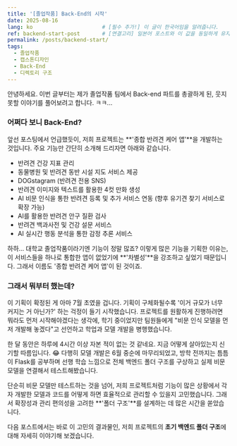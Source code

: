 ```yaml
---
title: '[졸업작품] Back-End의 시작'
date: 2025-08-16
lang: ko                      # [필수 추가!] 이 글이 한국어임을 알려줍니다.
ref: backend-start-post       # [연결고리] 일본어 포스트와 이 값을 동일하게 유지합니다.
permalink: /posts/backend-start/
tags:
  - 졸업작품
  - 캡스톤디자인
  - Back-End
  - 디렉토리 구조 
---
```


안녕하세요. 이번 글부터는 제가 졸업작품 팀에서 Back-end 파트를 총괄하게 된, 웃지 못할 이야기를 풀어보려고 합니다. ㅋㅋ...

### **어쩌다 보니 Back-End?**

앞선 포스팅에서 언급했듯이, 저희 프로젝트는 **'종합 반려견 케어 앱'**을 개발하는 것입니다.
주요 기능만 간단히 소개해 드리자면 아래와 같습니다.

-   반려견 건강 지표 관리
-   동물병원 및 반려견 동반 시설 지도 서비스 제공
-   DOGstagram (반려견 전용 SNS)
-   반려견 이미지와 텍스트를 활용한 4컷 만화 생성
-   AI 비문 인식을 통한 반려견 등록 및 추가 서비스 연동 (향후 유기견 찾기 서비스로 확장 가능)
-   AI를 활용한 반려견 안구 질환 검사
-   반려견 백과사전 및 건강 설문 서비스
-   AI 실시간 행동 분석을 통한 감정 추론 서비스

하하... 대학교 졸업작품이라기엔 기능이 정말 많죠? 이렇게 많은 기능을 기획한 이유는, 이 서비스들을 하나로 통합한 앱이 없었기에 **'차별성'**을 강조하고 싶었기 때문입니다. 그래서 이름도 '종합 반려견 케어 앱'이 된 것이죠.

### **그래서 뭐부터 했는데?**

이 기획이 확정된 게 아마 7월 초였을 겁니다. 기획이 구체화될수록 '이거 규모가 너무 커지는 거 아닌가?' 하는 걱정이 들기 시작했습니다. 프로젝트를 원활하게 진행하려면 뭐라도 먼저 시작해야겠다는 생각에, 학기 중이었지만 팀원들에게 "비문 인식 모델을 먼저 개발해 놓겠다"고 선언하고 학업과 모델 개발을 병행했습니다.

한 달 동안은 하루에 4시간 이상 자본 적이 없는 것 같네요. 지금 어떻게 살아있는지 신기할 따름입니다. 😂
다행히 모델 개발은 6월 중순에 마무리되었고, 방학 전까지는 틈틈이 Flask를 공부하며 선행 학습 느낌으로 전체 백엔드 폴더 구조를 구상하고 실제 비문 모델을 연결해서 테스트해봤습니다.

단순히 비문 모델만 테스트하는 것을 넘어, 저희 프로젝트처럼 기능이 많은 상황에서 각자 개발한 모델과 코드를 어떻게 하면 효율적으로 관리할 수 있을지 고민했습니다. 그래서 확장성과 관리 편의성을 고려한 **'폴더 구조'**를 설계하는 데 많은 시간을 쏟았습니다.

다음 포스트에서는 바로 이 고민의 결과물인, 저희 프로젝트의 **초기 백엔드 폴더 구조**에 대해 자세히 이야기해 보겠습니다.


